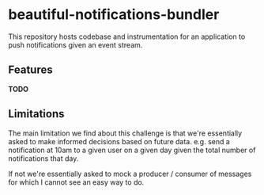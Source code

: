 # beautiful-notifications-bundler

This repository hosts codebase and instrumentation for an application to push notifications given an event stream.

## Features

**TODO**

## Limitations

The main limitation we find about this challenge is that we're essentially asked to make informed decisions based on future data. e.g. send a notification at 10am to a given user on a given day given the total number of notifications that day.

If not we're essentially asked to mock a producer / consumer of messages for which I cannot see an easy way to do.
